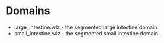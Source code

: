 # Domains

* large_intestine.wlz - the segmented large intestine domain
* small_intestine.wlz - the segmented small intestine domain
